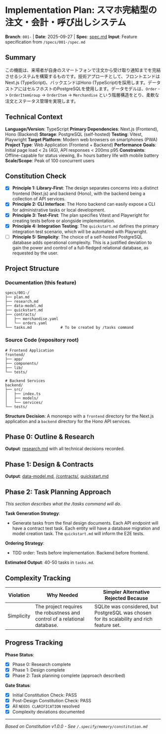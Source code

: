 # Implementation Plan: スマホ完結型の注文・会計・呼び出しシステム

**Branch**: `001-` | **Date**: 2025-09-27 | **Spec**: [spec.md](./spec.md)
**Input**: Feature specification from `/specs/001-/spec.md`

## Summary
この機能は、来場者が自身のスマートフォンで注文から受け取り通知までを完結させるシステムを構築するものです。技術アプローチとして、フロントエンドはNext.js (TypeScript)、バックエンドはHono (TypeScript)を採用します。データストアにはセルフホストのPostgreSQLを使用します。データモデルは、`Order` -> `OrderItemGroup` -> `OrderItem` -> `Merchandise` という階層構造をとり、柔軟な注文とステータス管理を実現します。

## Technical Context
**Language/Version**: TypeScript
**Primary Dependencies**: Next.js (Frontend), Hono (Backend)
**Storage**: PostgreSQL (self-hosted)
**Testing**: Vitest, Playwright
**Target Platform**: Modern web browsers on smartphones (PWA)
**Project Type**: Web Application (Frontend + Backend)
**Performance Goals**: Initial page load < 2s (4G), API responses < 200ms p95
**Constraints**: Offline-capable for status viewing, 8+ hours battery life with mobile battery
**Scale/Scope**: Peak of 100 concurrent users

## Constitution Check
- [X] **Principle 1: Library-First**: The design separates concerns into a distinct frontend (Next.js) and backend (Hono), with the backend being a collection of API services.
- [X] **Principle 2: CLI Interface**: The Hono backend can easily expose a CLI for administrative tasks or local development.
- [X] **Principle 3: Test-First**: The plan specifies Vitest and Playwright for creating tests before or alongside implementation.
- [X] **Principle 4: Integration Testing**: The `quickstart.md` defines the primary integration test scenario, which will be automated with Playwright.
- [ ] **Principle 5: Simplicity**: The choice of a self-hosted PostgreSQL database adds operational complexity. This is a justified deviation to gain the power and control of a full-fledged relational database, as requested by the user.

## Project Structure

### Documentation (this feature)
```
specs/001-/
├── plan.md
├── research.md
├── data-model.md
├── quickstart.md
├── contracts/
│   ├── merchandise.yaml
│   └── orders.yaml
└── tasks.md             # To be created by /tasks command
```

### Source Code (repository root)
```
# Frontend Application
frontend/
├── app/
├── components/
├── lib/
└── tests/

# Backend Services
backend/
├── src/
│   ├── index.ts
│   ├── models/
│   └── services/
└── tests/
```

**Structure Decision**: A monorepo with a `frontend` directory for the Next.js application and a `backend` directory for the Hono API services.

## Phase 0: Outline & Research
**Output**: [research.md](./research.md) with all technical decisions recorded.

## Phase 1: Design & Contracts
**Output**: [data-model.md](./data-model.md), [/contracts/](./contracts/), [quickstart.md](./quickstart.md)

## Phase 2: Task Planning Approach
*This section describes what the /tasks command will do.*

**Task Generation Strategy**:
- Generate tasks from the final design documents. Each API endpoint will have a contract test task. Each entity will have a database migration and model creation task. The `quickstart.md` will inform the E2E tests.

**Ordering Strategy**:
- TDD order: Tests before implementation. Backend before frontend.

**Estimated Output**: 40-50 tasks in `tasks.md`.

## Complexity Tracking
| Violation | Why Needed | Simpler Alternative Rejected Because |
|---|---|---|
| Simplicity | The project requires the robustness and control of a relational database. | SQLite was considered, but PostgreSQL was chosen for its scalability and rich feature set. |


## Progress Tracking
**Phase Status**:
- [X] Phase 0: Research complete
- [X] Phase 1: Design complete
- [X] Phase 2: Task planning complete (approach described)

**Gate Status**:
- [X] Initial Constitution Check: PASS
- [X] Post-Design Constitution Check: PASS
- [X] All `NEEDS CLARIFICATION` resolved
- [X] Complexity deviations documented

---
*Based on Constitution v1.0.0 - See `/.specify/memory/constitution.md`*
